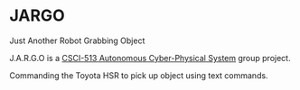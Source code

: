 # JARGO
Just Another Robot Grabbing Object

J.A.R.G.O is a [CSCI-513 Autonomous Cyber-Physical System](https://jdeshmukh.github.io/teaching/cs513-autocps-fall-2022/index.html) group project.

Commanding the Toyota HSR to pick up object using text commands.



